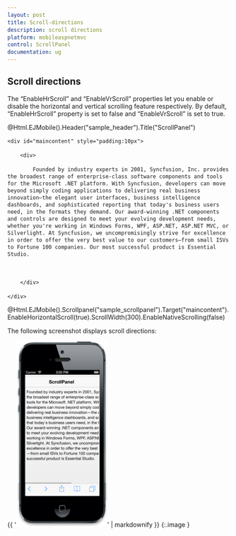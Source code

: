 ```yaml
---
layout: post
title: Scroll-directions
description: scroll directions
platform: mobileaspnetmvc
control: ScrollPanel
documentation: ug
---
```


## Scroll directions

The “EnableHrScroll” and “EnableVrScroll” properties let you enable or disable the horizontal and vertical scrolling feature respectively. By default, “EnableHrScroll” property is set to false and “EnableVrScroll” is set to true. 



@Html.EJMobile().Header("sample_header").Title("ScrollPanel")

    <div id="maincontent" style="padding:10px">

        <div>

            Founded by industry experts in 2001, Syncfusion, Inc. provides the broadest range of enterprise-class software components and tools for the Microsoft .NET platform. With Syncfusion, developers can move beyond simply coding applications to delivering real business innovation—the elegant user interfaces, business intelligence dashboards, and sophisticated reporting that today's business users need, in the formats they demand. Our award-winning .NET components and controls are designed to meet your evolving development needs, whether you're working in Windows Forms, WPF, ASP.NET, ASP.NET MVC, or Silverlight. At Syncfusion, we uncompromisingly strive for excellence in order to offer the very best value to our customers—from small ISVs to Fortune 100 companies. Our most successful product is Essential Studio.



        </div>

    </div> 

@Html.EJMobile().Scrollpanel("sample_scrollpanel").Target("maincontent").EnableHorizontalScroll(true).ScrollWidth(300).EnableNativeScrolling(false)

The following screenshot displays scroll directions:

{{ '![C:/Users/deepal/AppData/Local/Temp/SNAGHTML25ac5382.PNG](Scroll-directions_images/Scroll-directions_img1.png)' | markdownify }}
{:.image }


